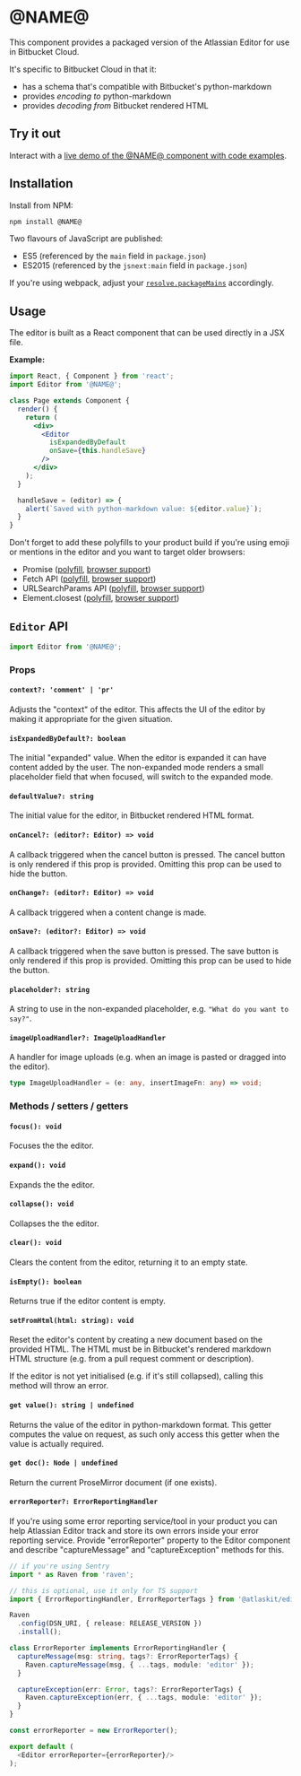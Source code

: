 # @NAME@

This component provides a packaged version of the Atlassian Editor for use in Bitbucket Cloud.

It's specific to Bitbucket Cloud in that it:

- has a schema that's compatible with Bitbucket's python-markdown
- provides *encoding to* python-markdown
- provides *decoding from* Bitbucket rendered HTML

## Try it out

Interact with a [live demo of the @NAME@ component with code examples](https://aui-cdn.atlassian.com/atlaskit/stories/@NAME@/@VERSION@/).


## Installation

Install from NPM:

```sh
npm install @NAME@
```

Two flavours of JavaScript are published:

- ES5 (referenced by the `main` field in `package.json`)
- ES2015 (referenced by the `jsnext:main` field in `package.json`)

If you're using webpack, adjust your [`resolve.packageMains`](https://webpack.github.io/docs/configuration.html#resolve-packagemains) accordingly.


## Usage

The editor is built as a React component that can be used directly in a JSX file.

**Example:**

```jsx
import React, { Component } from 'react';
import Editor from '@NAME@';

class Page extends Component {
  render() {
    return (
      <div>
        <Editor
          isExpandedByDefault
          onSave={this.handleSave}
        />
      </div>
    );
  }

  handleSave = (editor) => {
    alert(`Saved with python-markdown value: ${editor.value}`);
  }
}
```

Don't forget to add these polyfills to your product build if you're using emoji or mentions in the editor and you want to target older browsers:

 * Promise ([polyfill](https://www.npmjs.com/package/es6-promise), [browser support](http://caniuse.com/#feat=promises))
 * Fetch API ([polyfill](https://www.npmjs.com/package/whatwg-fetch), [browser support](http://caniuse.com/#feat=fetch))
 * URLSearchParams API ([polyfill](https://www.npmjs.com/package/url-search-params), [browser support](http://caniuse.com/#feat=urlsearchparams))
 * Element.closest ([polyfill](https://www.npmjs.com/package/element-closest), [browser support](http://caniuse.com/#feat=element-closest))

## `Editor` API

```jsx
import Editor from '@NAME@';
```

### Props

#### `context?: 'comment' | 'pr'`

Adjusts the "context" of the editor. This affects the UI of the editor by making it appropriate
for the given situation.

#### `isExpandedByDefault?: boolean`

The initial "expanded" value. When the editor is expanded it can have content added by the user.
The non-expanded mode renders a small placeholder field that when focused, will switch to the expanded
mode.

#### `defaultValue?: string`

The initial value for the editor, in Bitbucket rendered HTML format.

#### `onCancel?: (editor?: Editor) => void`

A callback triggered when the cancel button is pressed. The cancel button is only rendered if this
prop is provided. Omitting this prop can be used to hide the button.

#### `onChange?: (editor?: Editor) => void`

A callback triggered when a content change is made.

#### `onSave?: (editor?: Editor) => void`

A callback triggered when the save button is pressed. The save button is only rendered if this
prop is provided. Omitting this prop can be used to hide the button.

#### `placeholder?: string`

A string to use in the non-expanded placeholder, e.g. `"What do you want to say?"`.

#### `imageUploadHandler?: ImageUploadHandler`

A handler for image uploads (e.g. when an image is pasted or dragged into the editor).

```typescript
type ImageUploadHandler = (e: any, insertImageFn: any) => void;
```


### Methods / setters / getters

#### `focus(): void`

Focuses the the editor.

#### `expand(): void`

Expands the the editor.

#### `collapse(): void`

Collapses the the editor.

#### `clear(): void`

Clears the content from the editor, returning it to an empty state.

#### `isEmpty(): boolean`

Returns true if the editor content is empty.

#### `setFromHtml(html: string): void`

Reset the editor's content by creating a new document based on the provided HTML. The HTML must be
in Bitbucket's rendered markdown HTML structure (e.g. from a pull request comment or description).

If the editor is not yet initialised (e.g. if it's still collapsed), calling this method will throw
an error.

#### `get value(): string | undefined`

Returns the value of the editor in python-markdown format. This getter computes the value
on request, as such only access this getter when the value is actually required.

#### `get doc(): Node | undefined`

Return the current ProseMirror document (if one exists).

#### `errorReporter?: ErrorReportingHandler`

If you're using some error reporting service/tool in your product you can help Atlassian Editor track and store its own errors inside your error reporting service. Provide "errorReporter" property to the Editor component and describe "captureMessage" and "captureException" methods for this.

```typescript
// if you're using Sentry
import * as Raven from 'raven';

// this is optional, use it only for TS support
import { ErrorReportingHandler, ErrorReporterTags } from '@atlaskit/editor-core';

Raven
  .config(DSN_URI, { release: RELEASE_VERSION })
  .install();

class ErrorReporter implements ErrorReportingHandler {
  captureMessage(msg: string, tags?: ErrorReporterTags) {
    Raven.captureMessage(msg, { ...tags, module: 'editor' });
  }

  captureException(err: Error, tags?: ErrorReporterTags) {
    Raven.captureException(err, { ...tags, module: 'editor' });
  }
}

const errorReporter = new ErrorReporter();

export default (
  <Editor errorReporter={errorReporter}/>
);
```
